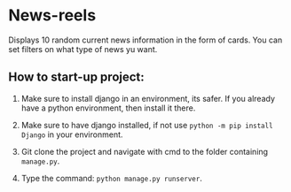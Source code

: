 # News-reels
Displays 10 random current news information in the form of cards. You can set filters on what type of news yu want.

## How to start-up project:

1) Make sure to install django in an environment, its safer. If you already have a python environment, then install it there.

1) Make sure to have django installed, if not use `python -m pip install Django` in your environment.

2) Git clone the project and navigate with cmd to the folder containing `manage.py`.

3) Type the command: `python manage.py runserver`.


